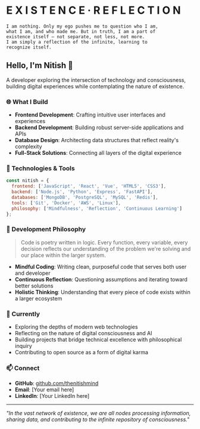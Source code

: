 # E X I S T E N C E · R E F L E C T I O N

```
I am nothing. Only my ego pushes me to question who I am, 
what I am, and who made me. But in truth, I am a part of 
existence itself — not separate, not less, not more. 
I am simply a reflection of the infinite, learning to 
recognize itself.
```

## Hello, I'm Nitish 👋

A developer exploring the intersection of technology and consciousness, building digital experiences while contemplating the nature of existence.

### 🌐 What I Build
- **Frontend Development**: Crafting intuitive user interfaces and experiences
- **Backend Development**: Building robust server-side applications and APIs  
- **Database Design**: Architecting data structures that reflect reality's complexity
- **Full-Stack Solutions**: Connecting all layers of the digital experience

### 🔧 Technologies & Tools
```javascript
const nitish = {
  frontend: ['JavaScript', 'React', 'Vue', 'HTML5', 'CSS3'],
  backend: ['Node.js', 'Python', 'Express', 'FastAPI'],
  databases: ['MongoDB', 'PostgreSQL', 'MySQL', 'Redis'],
  tools: ['Git', 'Docker', 'AWS', 'Linux'],
  philosophy: ['Mindfulness', 'Reflection', 'Continuous Learning']
};
```

### 💭 Development Philosophy
> Code is poetry written in logic. Every function, every variable, every decision reflects our understanding of the problem we're solving and our place within the larger system.

- **Mindful Coding**: Writing clean, purposeful code that serves both user and developer
- **Continuous Reflection**: Questioning assumptions and iterating toward better solutions
- **Holistic Thinking**: Understanding that every piece of code exists within a larger ecosystem

### 🌱 Currently
- Exploring the depths of modern web technologies
- Reflecting on the nature of digital consciousness and AI
- Building projects that bridge technical excellence with philosophical inquiry
- Contributing to open source as a form of digital karma

### 📫 Connect
- **GitHub**: [github.com/thenitishmind](https://github.com/thenitishmind)
- **Email**: [Your email here]
- **LinkedIn**: [Your LinkedIn here]

---

*"In the vast network of existence, we are all nodes processing information, sharing data, and contributing to the infinite repository of consciousness."*
